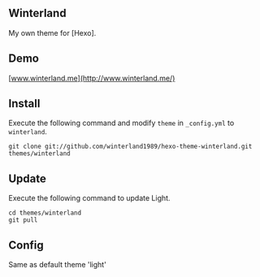 ## Winterland

My own theme for [Hexo].

## Demo

[www.winterland.me](http://www.winterland.me/)

## Install

Execute the following command and modify `theme` in `_config.yml` to `winterland`.

```
git clone git://github.com/winterland1989/hexo-theme-winterland.git themes/winterland
```

## Update

Execute the following command to update Light.

```
cd themes/winterland
git pull
```

## Config

Same as default theme 'light'
